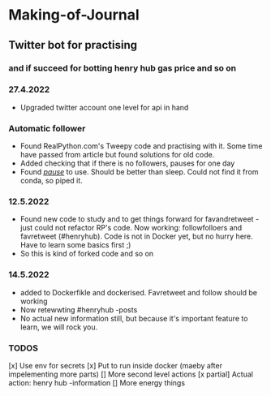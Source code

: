 # Making-of-Journal 
## Twitter bot for practising 
### and if succeed for botting henry hub gas price and so on

### 27.4.2022 
- Upgraded twitter account one level for api in hand

### Automatic follower
- Found RealPython.com's Tweepy code and practising with it. Some time have passed from article but found solutions for old code. 
- Added checking that if there is no followers, pauses for one day
- Found [*pause*](https://pypi.org/project/pause/) to use. Should be better than sleep. Could not find it from conda, so piped it.  

### 12.5.2022
- Found new code to study and to get things forward for favandretweet - just could not refactor RP's code. Now working: followfolloers and favretweet (#henryhub). Code is not in Docker yet, but no hurry here. Have to learn some basics first ;)
- So this is kind of forked code and so on

### 14.5.2022
- added to Dockerfikle and dockerised. Favretweet and follow should be working
- Now retewwting #henryhub -posts
- No actual new information still, but because it's important feature to learn, we will rock you. 

### TODOS
[x] Use env for secrets
[x] Put to run inside docker (maeby after impelementing more parts)
[] More second level actions
[x partial] Actual action: henry hub -information
[] More energy things 